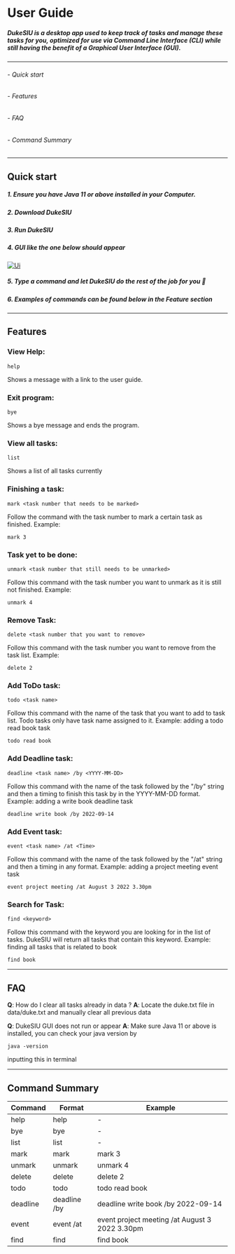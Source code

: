 # User Guide
#####   DukeSIU is a desktop app used to keep track of tasks and manage these tasks for you, optimized for use via **Command Line Interface** (CLI) while still having the benefit of a **Graphical User Interface** (GUI).
------------
###### - Quick start 
###### - Features
###### - FAQ
###### - Command Summary
------------
## Quick start
##### 1. Ensure you have Java 11 or above installed in your Computer.
##### 2. Download DukeSIU
##### 3. Run DukeSIU
##### 4. GUI like the one below should appear 
[![Ui](https://bahamas20.github.io/ip/Ui.png "Ui")](https://bahamas20.github.io/ip/Ui.png "Ui")
##### 5. Type a command and let DukeSIU do the rest of the job for you 🫡
##### 6. Examples of commands can be found below in the Feature section

------------
## Features
### View Help: 

    help
    
Shows a message with a link to the user guide.
### Exit program:


    bye
    
Shows a bye message and ends the program.
### View all tasks:


    list
Shows a list of all tasks currently
### Finishing a task:


    mark <task number that needs to be marked>
	
Follow the command with the task number to mark a certain task as finished.
Example:


    mark 3
### Task yet to be done:


    unmark <task number that still needs to be unmarked>
Follow this command with the task number you want to unmark as it is still not finished.
Example:


    unmark 4
    
### Remove Task:


    delete <task number that you want to remove>
Follow this command with the task number you want to remove from the task list.
Example:


    delete 2
### Add ToDo task:


    todo <task name>
Follow this command with the name of the task that you want to add to task list. 
Todo tasks only have task name assigned to it.
Example: adding a todo read book task


    todo read book
    
### Add Deadline task:


    deadline <task name> /by <YYYY-MM-DD>
Follow this command with the name of the task followed by the "/by" string and then 
a timing to finish this task by in the YYYY-MM-DD format.
Example: adding a write book deadline task


    deadline write book /by 2022-09-14
### Add Event task:


    event <task name> /at <Time>
Follow this command with the name of the task followed by the "/at" string and then
a timing in any format.
Example: adding a project meeting event task


    event project meeting /at August 3 2022 3.30pm
### Search for Task:


    find <keyword>
Follow this command with the keyword you are looking for in the list of tasks.
DukeSIU will return all tasks that contain this keyword.
Example: finding all tasks that is related to book


    find book
	

------------



## FAQ

**Q**: How do I clear all tasks already in data ?
**A**: Locate the duke.txt file in data/duke.txt and manually clear all previous data

**Q**: DukeSIU GUI does not run or appear 
**A**: Make sure Java 11 or above is installed, you can check your java version by 


    java -version
    
inputting this in terminal

------------
## Command Summary
|  Command | Format   | Example  |
| ------------ | ------------ | ------------ |
|  help | help  | -  |
| bye  | bye  | -  |
| list  |  list | -  |
|  mark | mark <task number that needs to be marked>  | mark 3   |
| unmark  | unmark <task number that still needs to be unmarked>  | unmark 4  |
|  delete | delete <task number that you want to remove>   | delete 2  |
| todo  | todo <task name>  | todo read book  |
|deadline   |  deadline <task name> /by <YYYY-MM-DD> | deadline write book /by 2022-09-14  |
|  event | event <task name> /at <Time>  | event project meeting /at August 3 2022 3.30pm  |
|  find | find <keyword>  |  find book |




